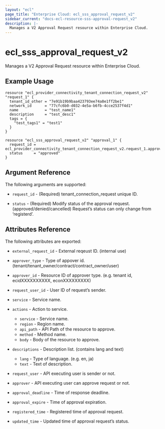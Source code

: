 ```yaml
---
layout: "ecl"
page_title: "Enterprise Cloud: ecl_sss_approval_request_v2"
sidebar_current: "docs-ecl-resource-sss-approval-request_v2"
description: |-
  Manages a V2 Approval Request resource within Enterprise Cloud.
---
```


# ecl_sss_approval_request_v2

Manages a V2 Approval Request resource within Enterprise Cloud.

## Example Usage

```hcl
resource "ecl_provider_connectivity_tenant_connection_request_v2" "request_1" {
  tenant_id_other = "7e91b19b9baa423793ee74a8e1ff2be1"
  network_id      = "77cfc6b0-d032-4e5a-b6fb-4cce2537f4d1"
  name            = "test_name1"
  description     = "test_desc1"
  tags = {
    "test_tags1" = "test1"
  }
}

resource "ecl_sss_approval_request_v2" "approval_1" {
  request_id = ecl_provider_connectivity_tenant_connection_request_v2.request_1.approval_request_id
  status     = "approved"
}
```

## Argument Reference

The following arguments are supported:

* `request_id` - (Required) 	tenant_connection_request unique ID.

* `status` - (Required) 	Modify status of the approval request.(approved/denied/cancelled) Request’s status can only change from ‘registerd’.

## Attributes Reference

The following attributes are exported:

* `external_request_id` - External reqeust ID. (internal use)

* `approver_type` - Type of appover id. (tenant/tenant_owner/contract/contract_owner/user)

* `approver_id` - Resource ID of approver type. (e.g. tenant id, ecidXXXXXXXXXX, econXXXXXXXXX)

* `request_user_id` - User ID of request’s sender.

* `service` - Service name.

* `actions` - Action to service.
    * `service` - Service name.
    * `region` - Region name.
    * `api_path` - API Path of the resource to approve.
    * `method` - Method name.
    * `body` - Body of the resource to approve.

* `descriptions` - Description list. (contains lang and text)
    * `lang` - Type of language. (e.g. en, ja)
    * `text` - Text of description.

* `request_user` - API executing user is sender or not.

* `approver` - API executing user can approve request or not.

* `approval_deadline` - Time of response deadline.

* `approval_expire` - Time of approval expiration.

* `registered_time` - Registered time of approval request.

* `updated_time` - Updated time of approval request’s status.
